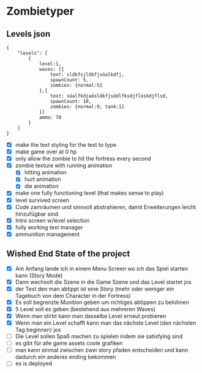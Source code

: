 # Zombietyper

## Levels json

```
{
    "levels": [
        {
            level:1,
            waves: [{
                text: sldkfsjldkfjsöalkdfj,
                spawnCount: 5,
                zombies: {normal:5}
            },{
                text: söalfkdjaösldkfjsödlfksdjflöskdjflsd,
                spawnCount: 10,
                zombies: {normal:9, tank:1}
            }]
            ammo: 70
        }
    ]
}
```

-   [x] make the text styling for the text to type
-   [x] make game over at 0 hp
-   [x] only allow the zombie to hit the fortress every second
-   [x] zombie texture with running animation
    -   [x] hitting animation
    -   [x] hurt animation
    -   [x] die animation
-   [x] make one fully functioning level (that makes sense to play)
-   [x] level survived screen
-   [x] Code zamräumen und sinnvoll abstrahieren, damit Erweiterungen leicht hinzufügbar sind
-   [x] Intro screen w/level selection
-   [x] fully working text manager
-   [x] ammunition management

## Wished End State of the project

-   [x] Am Anfang lande ich in einem Menu Screen wo ich das Spiel starten kann (Story Mode)
-   [x] Dann wechselt die Szene in die Game Szene und das Level startet jos
-   [x] der Text den man abtippt ist eine Story (mehr oder weniger ein Tagebuch von dem Character in der Fortress)
-   [x] Es soll begrenzte Munition geben um richtiges abtippen zu belohnen
-   [x] 5 Level soll es geben (bestehend aus mehreren Waves)
-   [x] Wenn man stirbt kann man dasselbe Level erneut probieren
-   [x] Wenn man ein Level schafft kann man das nächste Level (den nächsten Tag beginnen) jos
-   [ ] Die Level sollen Spaß machen zu spielen indem sie satisfying sind
-   [ ] es gibt für alle game assets coole grafiken
-   [ ] man kann einmal zwischen zwei story pfaden entscheiden und kann dadurch ein anderes ending bekommen
-   [ ] es is deployed
